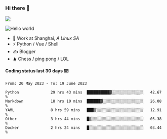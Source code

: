 ### Hi there 👋
![](https://komarev.com/ghpvc/?username=Xuhandsome)


<img src="https://github-readme-stats.vercel.app/api?username=XuHandsome&show_icons=true&theme=merko" alt="Hello world">

<br/>

- 🍻  Work at Shanghai, _A Linux SA_
- ⚡  Python / Vue / Shell
- ✍️  Blogger
- ♟  Chess / ping pong / LOL

#### Coding status last 30 days ⌨️

<!--START_SECTION:waka-->

```text
From: 20 May 2023 - To: 19 June 2023

Python              29 hrs 43 mins  ██████████▓░░░░░░░░░░░░░░   42.67 %
Markdown            18 hrs 10 mins  ██████▓░░░░░░░░░░░░░░░░░░   26.08 %
YAML                8 hrs 59 mins   ███▒░░░░░░░░░░░░░░░░░░░░░   12.91 %
Other               3 hrs 44 mins   █▒░░░░░░░░░░░░░░░░░░░░░░░   05.38 %
Docker              2 hrs 24 mins   █░░░░░░░░░░░░░░░░░░░░░░░░   03.44 %
```

<!--END_SECTION:waka-->
